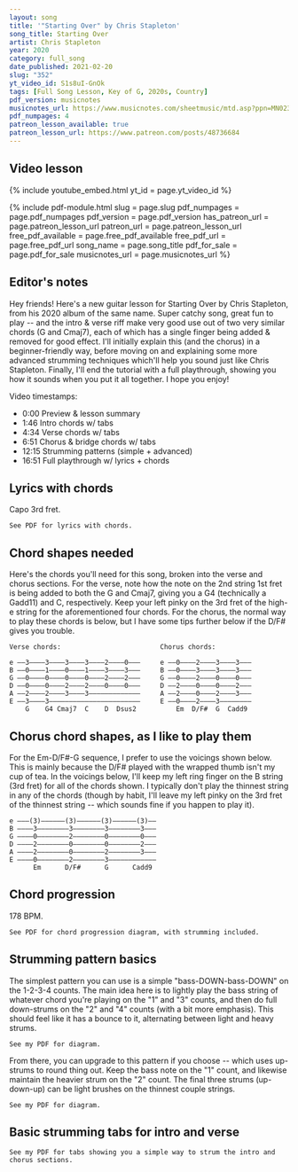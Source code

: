 ```yaml
---
layout: song
title: '"Starting Over" by Chris Stapleton'
song_title: Starting Over
artist: Chris Stapleton
year: 2020
category: full_song
date_published: 2021-02-20
slug: "352"
yt_video_id: S1s8uI-GnOk
tags: [Full Song Lesson, Key of G, 2020s, Country]
pdf_version: musicnotes
musicnotes_url: https://www.musicnotes.com/sheetmusic/mtd.asp?ppn=MN0235888
pdf_numpages: 4
patreon_lesson_available: true
patreon_lesson_url: https://www.patreon.com/posts/48736684
---
```




## Video lesson

{% include youtube_embed.html yt_id = page.yt_video_id %}

{% include pdf-module.html slug = page.slug pdf_numpages = page.pdf_numpages pdf_version = page.pdf_version has_patreon_url = page.patreon_lesson_url patreon_url = page.patreon_lesson_url free_pdf_available = page.free_pdf_available free_pdf_url = page.free_pdf_url song_name = page.song_title pdf_for_sale = page.pdf_for_sale musicnotes_url = page.musicnotes_url %}

## Editor's notes

Hey friends! Here's a new guitar lesson for Starting Over by Chris Stapleton, from his 2020 album of the same name. Super catchy song, great fun to play -- and the intro & verse riff make very good use out of two very similar chords (G and Cmaj7), each of which has a single finger being added & removed for good effect. I'll initially explain this (and the chorus) in a beginner-friendly way, before moving on and explaining some more advanced strumming techniques which'll help you sound just like Chris Stapleton. Finally, I'll end the tutorial with a full playthrough, showing you how it sounds when you put it all together. I hope you enjoy!

Video timestamps:

- 0:00 Preview & lesson summary
- 1:46 Intro chords w/ tabs
- 4:34 Verse chords w/ tabs
- 6:51 Chorus & bridge chords w/ tabs
- 12:15 Strumming patterns (simple + advanced)
- 16:51 Full playthrough w/ lyrics + chords

## Lyrics with chords

Capo 3rd fret.

    See PDF for lyrics with chords.

<!-- INTRO
    G ... G4 G ... G4   Cmaj7 ... C Cmaj7 ... C   (play twice, see PDF for tab)

VERSE
              G                                   G4      G
    Well, the road rolls out like a welcome mat...
         Cmaj7                                    C       Cmaj7
    To a better place than the one we're at.......
        D                                         Dsus2   Dsus2
    And I ain't got no kinda plan.................
             C                                    Cmaj7   Cmaj7
    But I've had all of this town I can stand.....

        G                                           G4      G
    And I got friends out on the coast................
           Cmaj7                                    C       Cmaj7
    We can jump in the water and see what floats......
    D                                               Dsus2   Dsus2
    We've been saving for a rainy day.................
          C                                         Cmaj7   Cmaj7
    Let's beat the storm and be on our way............

CHORUS
        Em       D/F#      G               Cadd9        D/F#    G
        It don't matter to me, wherever we are is where I wanna be
            Em         D/F#        G                    Cadd9       D/F#     G
        And honey, for once in our life, let's take our chances and roll the dice
        D                          C                                   
        I can be your lucky penny, you can be my four-leaf clover
                 G       G4  G     Cmaj7    C  Cmaj7
        Starting over

    This [G] might not be an easy time... there's [Cmaj7] rivers to cross and hills to climb
    [D] Some days we might fall apart [Dsus2]... and [C] some nights might feel cold and dark [Cmaj7]

    When [G] nobody wins afraid of losing... and the [Cmaj7] hard roads are the ones worth choosing
    [D] Some day we'll look back and smile [Dsus2]... and [C] know it was worth every mile [Cmaj7]

        [Em] It don't [D/F#] matter to [G] me, wherever we [Cadd9] are is where [D/F#] I wanna [G] be
        And [Em] honey for [D/F#] once in our [G] life
        Let's take our [Cadd9] chances and [D/F#] roll the [G] dice
        [D] I can be your lucky penny, [C] you can be my four-leaf clover [Cmaj7]
        Starting [G] over...[G4][G]... Starting [Cmaj7] over...[C][Cmaj7]...

BRIDGE
            | Am   | Em   | G    | G   |
            | Am   | Em   | D    | D   | Dsus2 | Dsus2 |

        [Em] It don't [D/F#] matter to [G] me, wherever we [Cadd9] are is where [D/F#] I wanna [G] be
        And [Em] honey for [D/F#] once in our [G] life
        Let's take our [Cadd9] chances and [D/F#] roll the [G] dice
        [D] I can be your lucky penny, [C] you can be my four-leaf clover [Cmaj7]
        Starting [G] over...[G4][G]... Starting [Cmaj7] over...[C][Cmaj7]...

        [G] Oooh............ Ooh, [Cmaj7] ooh.....[C][Cmaj7]...
        [G] Oooh............ Ooh, [Cmaj7] ooh.....[C][Cmaj7]... [G] -->

## Chord shapes needed

Here's the chords you'll need for this song, broken into the verse and chorus sections. For the verse, note how the note on the 2nd string 1st fret is being added to both the G and Cmaj7, giving you a G4 (technically a Gadd11) and  C, respectively. Keep your left pinky on the 3rd fret of the high-e string for the aforementioned four chords. For the chorus, the normal way to play these chords is below, but I have some tips further below if the D/F# gives you trouble.

    Verse chords:                         Chorus chords:

    e ––3––––3––––3––––3––––2––––0–––     e ––0––––2––––3––––3–––
    B ––0––––1––––0––––1––––3––––3–––     B ––0––––3––––3––––3–––
    G ––0––––0––––0––––0––––2––––2–––     G ––0––––2––––0––––0–––
    D ––0––––0––––2––––2––––0––––0–––     D ––2––––0––––0––––2–––
    A ––2––––2––––3––––3–––––––––––––     A ––2––––0––––2––––3–––
    E ––3––––3–––––––––––––––––––––––     E ––0––––2––––3––––––––
        G    G4 Cmaj7  C    D  Dsus2          Em  D/F#  G  Cadd9

## Chorus chord shapes, as I like to play them

For the Em-D/F#-G sequence, I prefer to use the voicings shown below. This is mainly because the D/F# played with the wrapped thumb isn't my cup of tea. In the voicings below, I'll keep my left ring finger on the B string (3rd fret) for all of the chords shown. I typically don't play the thinnest string in any of the chords (though by habit, I'll leave my left pinky on the 3rd fret of the thinnest string -- which sounds fine if you happen to play it).

    e –––(3)––––––(3)––––––(3)––––––(3)––
    B ––––3––––––––3––––––––3––––––––3–––
    G ––––0––––––––2––––––––0––––––––0–––
    D ––––2––––––––0––––––––0––––––––2–––
    A ––––2––––––––0––––––––2––––––––3–––
    E ––––0––––––––2––––––––3––––––––––––
          Em      D/F#      G      Cadd9

## Chord progression

178 BPM.

    See PDF for chord progression diagram, with strumming included.

<!-- Intro:

    G               G     G4        G               G     G4         
    1 + 2 + 3 + 4 + 1 + 2 + 3 + 4 + 1 + 2 + 3 + 4 + 1 + 2 + 3 + 4 +

    Cmaj7           Cmaj7 C         Cmaj7           Cmaj7 C
    1 + 2 + 3 + 4 + 1 + 2 + 3 + 4 + 1 + 2 + 3 + 4 + 1 + 2 + 3 + 4 +

Verse:

    G               G               G     G4        G     G4        
    1 + 2 + 3 + 4 + 1 + 2 + 3 + 4 + 1 + 2 + 3 + 4 + 1 + 2 + 3 + 4 +

    Cmaj7           Cmaj7           Cmaj7 C         Cmaj7 C        
    1 + 2 + 3 + 4 + 1 + 2 + 3 + 4 + 1 + 2 + 3 + 4 + 1 + 2 + 3 + 4 +

    D               D               Dsus2           Dsus2
    1 + 2 + 3 + 4 + 1 + 2 + 3 + 4 + 1 + 2 + 3 + 4 + 1 + 2 + 3 + 4 +

    C               C               Cmaj7           Cmaj7          
    1 + 2 + 3 + 4 + 1 + 2 + 3 + 4 + 1 + 2 + 3 + 4 + 1 + 2 + 3 + 4 +

Chorus:

    Em      D/F#    G               Cadd9   D/F#    G
    1 + 2 + 3 + 4 + 1 + 2 + 3 + 4 + 1 + 2 + 3 + 4 + 1 + 2 + 3 + 4 +

    Em      D/F#    G               Cadd9   D/F#    G
    1 + 2 + 3 + 4 + 1 + 2 + 3 + 4 + 1 + 2 + 3 + 4 + 1 + 2 + 3 + 4 +

    D               D               C               C
    1 + 2 + 3 + 4 + 1 + 2 + 3 + 4 + 1 + 2 + 3 + 4 + 1 + 2 + 3 + 4 +

    C               C               G
    1 + 2 + 3 + 4 + 1 + 2 + 3 + 4 + 1
                                             ...play intro riff x1, starting on final G -->

## Strumming pattern basics

The simplest pattern you can use is a simple "bass-DOWN-bass-DOWN" on the 1-2-3-4 counts. The main idea here is to lightly play the bass string of whatever chord you're playing on the "1" and "3" counts, and then do full down-strums on the "2" and "4" counts (with a bit more emphasis). This should feel like it has a bounce to it, alternating between light and heavy strums.

    See my PDF for diagram.

From there, you can upgrade to this pattern if you choose -- which uses up-strums to round thing out. Keep the bass note on the "1" count, and likewise maintain the heavier strum on the "2" count. The final three strums (up-down-up) can be light brushes on the thinnest couple strings.

    See my PDF for diagram.

## Basic strumming tabs for intro and verse

    See my PDF for tabs showing you a simple way to strum the intro and chorus sections.
